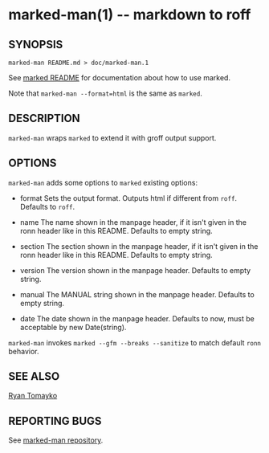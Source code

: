 marked-man(1) -- markdown to roff
=================================

SYNOPSIS
--------

```
marked-man README.md > doc/marked-man.1
```

See [marked README](https://github.com/chjj/marked) for documentation
about how to use marked.

Note that `marked-man --format=html` is the same as `marked`.


DESCRIPTION
-----------

`marked-man` wraps `marked` to extend it with groff output support.


OPTIONS
-------

`marked-man` adds some options to `marked` existing options:

* format
  Sets the output format. Outputs html if different from `roff`.
  Defaults to `roff`.

* name
  The name shown in the manpage header, if it isn't given in the ronn header like in this README.
  Defaults to empty string.

* section
  The section shown in the manpage header, if it isn't given in the ronn header like in this README.
  Defaults to empty string.

* version
  The version shown in the manpage header.
  Defaults to empty string.

* manual
  The MANUAL string shown in the manpage header.
  Defaults to empty string.

* date
  The date shown in the manpage header.
  Defaults to now, must be acceptable by new Date(string).

`marked-man` invokes `marked --gfm --breaks --sanitize` to match default `ronn` behavior.


SEE ALSO
--------

[Ryan Tomayko](https://github.com/rtomayko/ronn)


REPORTING BUGS
--------------

See [marked-man repository](https://github.com/kapouer/marked-man).
